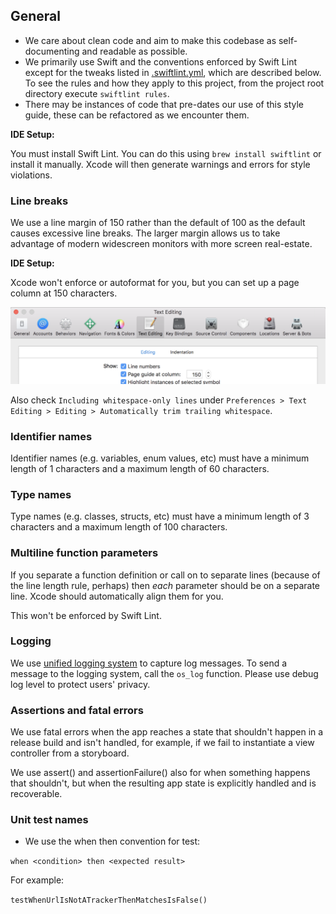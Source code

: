 ## General

* We care about clean code and aim to make this codebase as self-documenting and readable as possible.
* We primarily use Swift and the conventions enforced by Swift Lint except for the tweaks listed in [.swiftlint.yml](../.swiftlint.yml), which are described below.  To see the rules and how they apply to this project, from the project root directory execute `swiftlint rules`.
* There may be instances of code that pre-dates our use of this style guide, these can be refactored as we encounter them.

**IDE Setup:**

You must install Swift Lint.  You can do this using `brew install swiftlint` or install it manually.  Xcode will then generate warnings and errors for style violations.

### Line breaks

We use a line margin of 150 rather than the default of 100 as the default causes excessive line breaks. The larger margin allows us to take advantage of modern widescreen monitors with more screen real-estate.

**IDE Setup:**

Xcode won't enforce or autoformat for you, but you can set up a page column at 150 characters.

![Setting page guide column](xcode-page-guide.png)

Also check `Including whitespace-only lines` under `Preferences > Text Editing > Editing > Automatically trim trailing whitespace`.

### Identifier names

Identifier names (e.g. variables, enum values, etc) must have a minimum length of 1 characters and a maximum length of 60 characters.

### Type names

Type names (e.g. classes, structs, etc) must have a minimum length of 3 characters and a maximum length of 100 characters.

### Multiline function parameters

If you separate a function definition or call on to separate lines (because of the line length rule, perhaps) then _each_ parameter should be on a separate line.  Xcode should automatically align them for you.

This won't be enforced by Swift Lint.

### Logging

We use [unified logging system](https://developer.apple.com/documentation/os/logging) to capture log messages. To send a message to the logging system, call the `os_log` function. Please use debug log level to protect users' privacy.

### Assertions and fatal errors

We use fatal errors when the app reaches a state that shouldn't happen in a release build and isn't handled, for example, if we fail to instantiate a view controller from a storyboard.

We use assert() and assertionFailure() also for when something happens that shouldn't, but when the resulting app state is explicitly handled and is recoverable.

### Unit test names

* We use the when then convention for test:

```when <condition> then <expected result>```

For example:

```testWhenUrlIsNotATrackerThenMatchesIsFalse()```
